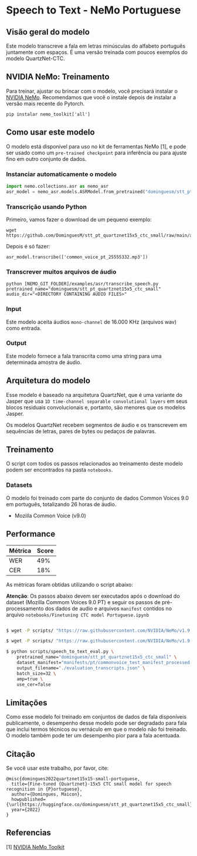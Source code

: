 # Speech to Text - NeMo Portuguese

## Visão geral do modelo

Este modelo transcreve a fala em letras minúsculas do alfabeto português juntamente com espaços. É uma versão treinada com poucos exemplos do modelo QuartzNet-CTC.

## NVIDIA NeMo: Treinamento

Para treinar, ajustar ou brincar com o modelo, você precisará instalar o [NVIDIA NeMo](https://github.com/NVIDIA/NeMo). Recomendamos que você o instale depois de instalar a versão mais recente do Pytorch.
```
pip instalar nemo_toolkit['all']
```

## Como usar este modelo

O modelo está disponível para uso no kit de ferramentas NeMo [1], e pode ser usado como um `pre-trained checkpoint` para inferência ou para ajuste fino em outro conjunto de dados.

### Instanciar automaticamente o modelo

```python
import nemo.collections.asr as nemo_asr
asr_model = nemo_asr.models.ASRModel.from_pretrained("dominguesm/stt_pt_quartznet15x5_ctc_small")
```

### Transcrição usando Python

Primeiro, vamos fazer o download de um pequeno exemplo:

```
wget https://github.com/DominguesM/stt_pt_quartznet15x5_ctc_small/raw/main/audios/common_voice_pt_25555332.mp3
```

Depois é só fazer:

```
asr_model.transcribe(['common_voice_pt_25555332.mp3'])
```

### Transcrever muitos arquivos de áudio

```shell
python [NEMO_GIT_FOLDER]/examples/asr/transcribe_speech.py  pretrained_name="dominguesm/stt_pt_quartznet15x5_ctc_small"  audio_dir="<DIRECTORY CONTAINING AUDIO FILES>"
```

### Input

Este modelo aceita áudios `mono-channel` de 16.000 KHz (arquivos wav) como entrada.

### Output

Este modelo fornece a fala transcrita como uma string para uma determinada amostra de áudio.

## Arquitetura do modelo

Esse modelo é baseado na arquitetura QuartzNet, que é uma variante do Jasper que usa `1D time-channel separable convolutional layers` em seus blocos residuais convolucionais e, portanto, são menores que os modelos Jasper.

Os modelos QuartzNet recebem segmentos de áudio e os transcrevem em sequências de letras, pares de bytes ou pedaços de palavras.

## Treinamento

O script com todos os passos relacionados ao treinamento deste modelo podem ser encontrados na pasta `notebooks`.

### Datasets

O modelo foi treinado com parte do conjunto de dados Common Voices 9.0 em português, totalizando 26 horas de áudio.

* Mozilla Common Voice (v9.0)

## Performance

| Métrica | Score |
| ------- | ----- |
| WER     | 49%   |
| CER     | 18%   |

As métricas foram obtidas utilizando o script abaixo:

**Atenção**: Os passos abaixo devem ser executados após o download do dataset (Mozilla Commom Voices 9.0 PT) e seguir os passos de pré-processamento dos dados de audio e arquivos `manifest` contidos no arquivo `notebooks/Finetuning CTC model Portuguese.ipynb`

```bash

$ wget -P scripts/ "https://raw.githubusercontent.com/NVIDIA/NeMo/v1.9.0/examples/asr/speech_to_text_eval.py"

$ wget -P scripts/ "https://raw.githubusercontent.com/NVIDIA/NeMo/v1.9.0/examples/asr/transcribe_speech.py"

$ python scripts/speech_to_text_eval.py \
    pretrained_name="dominguesm/stt_pt_quartznet15x5_ctc_small" \
    dataset_manifest="manifests/pt/commonvoice_test_manifest_processed.json" \
    output_filename="./evaluation_transcripts.json" \
    batch_size=32 \
    amp=true \
    use_cer=false

```


## Limitações

Como esse modelo foi treinado em conjuntos de dados de fala disponíveis publicamente, o desempenho desse modelo pode ser degradado para fala que inclui termos técnicos ou vernáculo em que o modelo não foi treinado. O modelo também pode ter um desempenho pior para a fala acentuada.

## Citação

Se você usar este trabalho, por favor, cite:

```cite
@misc{domingues2022quartznet15x15-small-portuguese,
  title={Fine-tuned {Quartznet}-15x5 CTC small model for speech recognition in {P}ortuguese},
  author={Domingues, Maicon},
  howpublished={\url{https://huggingface.co/dominguesm/stt_pt_quartznet15x5_ctc_small}},
  year={2022}
}
```

## Referencias

[1] [NVIDIA NeMo Toolkit](https://github.com/NVIDIA/NeMo)
